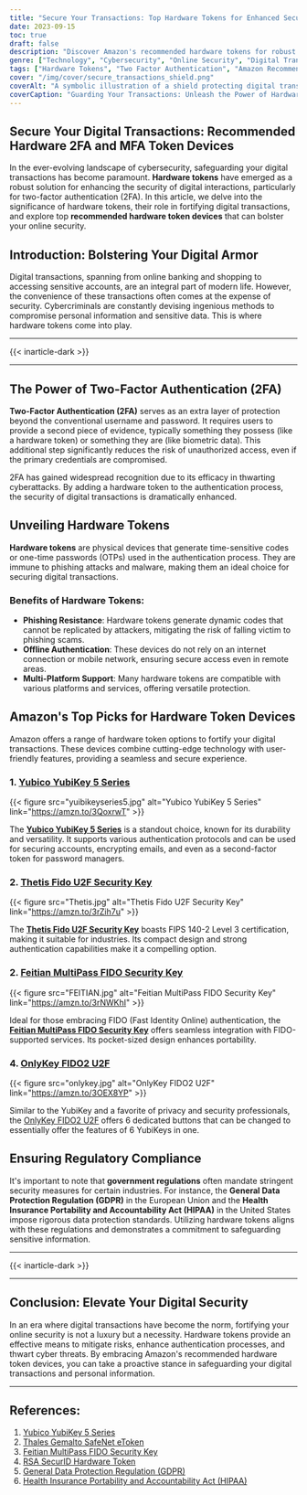 ```yaml
---
title: "Secure Your Transactions: Top Hardware Tokens for Enhanced Security"
date: 2023-09-15
toc: true
draft: false
description: "Discover Amazon's recommended hardware tokens for robust digital security in transactions and protect your online interactions."
genre: ["Technology", "Cybersecurity", "Online Security", "Digital Transactions", "Two Factor Authentication", "Amazon Devices", "Data Protection", "Internet Safety", "E-commerce", "Regulatory Compliance"]
tags: ["Hardware Tokens", "Two Factor Authentication", "Amazon Recommendations", "Online Security", "Digital Transactions", "Cybersecurity Devices", "Data Protection", "Secure Authentication", "Internet Safety", "FIDO Security Key", "YubiKey", "Gemalto SafeNet", "RSA SecurID", "Regulatory Compliance", "GDPR", "HIPAA", "Online Privacy", "Amazon Devices", "Enhance Security", "Strong Authentication", "Phishing Resistance", "Multi-Platform Support", "Offline Authentication", "Secure Online Shopping", "Banking Security", "Authentication Protocols", "Time-Sensitive Codes", "Cyber Threats", "Secure Access", "Protect Transactions"]
cover: "/img/cover/secure_transactions_shield.png"
coverAlt: "A symbolic illustration of a shield protecting digital transactions, showcasing Amazon's recommended hardware token devices."
coverCaption: "Guarding Your Transactions: Unleash the Power of Hardware Tokens!"
---
```


## Secure Your Digital Transactions: Recommended Hardware 2FA and MFA Token Devices

In the ever-evolving landscape of cybersecurity, safeguarding your digital transactions has become paramount. **Hardware tokens** have emerged as a robust solution for enhancing the security of digital interactions, particularly for two-factor authentication (2FA). In this article, we delve into the significance of hardware tokens, their role in fortifying digital transactions, and explore top **recommended hardware token devices** that can bolster your online security.

## Introduction: Bolstering Your Digital Armor

Digital transactions, spanning from online banking and shopping to accessing sensitive accounts, are an integral part of modern life. However, the convenience of these transactions often comes at the expense of security. Cybercriminals are constantly devising ingenious methods to compromise personal information and sensitive data. This is where hardware tokens come into play.

______
{{< inarticle-dark >}}
_____

## The Power of Two-Factor Authentication (2FA)

**Two-Factor Authentication (2FA)** serves as an extra layer of protection beyond the conventional username and password. It requires users to provide a second piece of evidence, typically something they possess (like a hardware token) or something they are (like biometric data). This additional step significantly reduces the risk of unauthorized access, even if the primary credentials are compromised.

2FA has gained widespread recognition due to its efficacy in thwarting cyberattacks. By adding a hardware token to the authentication process, the security of digital transactions is dramatically enhanced.

## Unveiling Hardware Tokens

**Hardware tokens** are physical devices that generate time-sensitive codes or one-time passwords (OTPs) used in the authentication process. They are immune to phishing attacks and malware, making them an ideal choice for securing digital transactions.

### Benefits of Hardware Tokens:
- **Phishing Resistance**: Hardware tokens generate dynamic codes that cannot be replicated by attackers, mitigating the risk of falling victim to phishing scams.
- **Offline Authentication**: These devices do not rely on an internet connection or mobile network, ensuring secure access even in remote areas.
- **Multi-Platform Support**: Many hardware tokens are compatible with various platforms and services, offering versatile protection.

## Amazon's Top Picks for Hardware Token Devices

Amazon offers a range of hardware token options to fortify your digital transactions. These devices combine cutting-edge technology with user-friendly features, providing a seamless and secure experience.

### 1. [Yubico YubiKey 5 Series](https://amzn.to/3QoxrwT)
{{< figure src="yuibikeyseries5.jpg" alt="Yubico YubiKey 5 Series" link="https://amzn.to/3QoxrwT" >}}

The [**Yubico YubiKey 5 Series**](https://amzn.to/3QoxrwT) is a standout choice, known for its durability and versatility. It supports various authentication protocols and can be used for securing accounts, encrypting emails, and even as a second-factor token for password managers.

### 2. [Thetis Fido U2F Security Key](https://amzn.to/3rZih7u)
{{< figure src="Thetis.jpg" alt="Thetis Fido U2F Security Key" link="https://amzn.to/3rZih7u" >}}

The [**Thetis Fido U2F Security Key**](https://amzn.to/3rZih7u) boasts FIPS 140-2 Level 3 certification, making it suitable for industries. Its compact design and strong authentication capabilities make it a compelling option.

### 2. [Feitian MultiPass FIDO Security Key](https://amzn.to/3rNWKhI)
{{< figure src="FEITIAN.jpg" alt="Feitian MultiPass FIDO Security Key" link="https://amzn.to/3rNWKhI" >}}

Ideal for those embracing FIDO (Fast Identity Online) authentication, the [**Feitian MultiPass FIDO Security Key**](https://amzn.to/3rNWKhI) offers seamless integration with FIDO-supported services. Its pocket-sized design enhances portability.

### 4. [OnlyKey FIDO2 U2F](https://amzn.to/3OEX8YP)
{{< figure src="onlykey.jpg" alt="OnlyKey FIDO2 U2F" link="https://amzn.to/3OEX8YP" >}}

Similar to the YubiKey and a favorite of privacy and security professionals, the [OnlyKey FIDO2 U2F](https://amzn.to/3OEX8YP) offers 6 dedicated buttons that can be changed to essentially offer the features of 6 YubiKeys in one. 

## Ensuring Regulatory Compliance

It's important to note that **government regulations** often mandate stringent security measures for certain industries. For instance, the **General Data Protection Regulation (GDPR)** in the European Union and the **Health Insurance Portability and Accountability Act (HIPAA)** in the United States impose rigorous data protection standards. Utilizing hardware tokens aligns with these regulations and demonstrates a commitment to safeguarding sensitive information.
______
{{< inarticle-dark >}}
______


## Conclusion: Elevate Your Digital Security

In an era where digital transactions have become the norm, fortifying your online security is not a luxury but a necessity. Hardware tokens provide an effective means to mitigate risks, enhance authentication processes, and thwart cyber threats. By embracing Amazon's recommended hardware token devices, you can take a proactive stance in safeguarding your digital transactions and personal information.

______

## References:

1. [Yubico YubiKey 5 Series](https://www.yubico.com/products/yubikey-hardware/)
2. [Thales Gemalto SafeNet eToken](https://www.thalesgroup.com/en/markets/digital-identity-and-security/authenticate/authenticate-devices/etoken)
3. [Feitian MultiPass FIDO Security Key](https://www.ftsafe.com/Products/FIDO%20Security%20Key)
4. [RSA SecurID Hardware Token](https://www.rsa.com/en-us/products/securid-hardware-tokens)
5. [General Data Protection Regulation (GDPR)](https://gdpr.eu/)
6. [Health Insurance Portability and Accountability Act (HIPAA)](https://www.hhs.gov/hipaa/index.html)